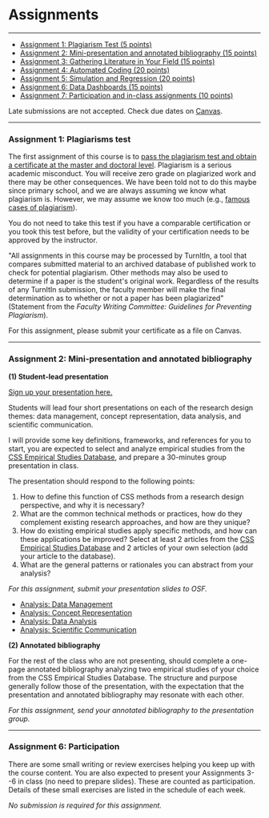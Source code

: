 # Assignments
---

<!-- %%%%%%Open source community / pedagogy as an assignment%%%%%-->

- [Assignment 1: Plagiarism Test (5 points)](#assignment-1-plagiarisms-test)
- [Assignment 2: Mini-presentation and annotated bibliography (15 points)](#assignment-2-mini-presentation-and-annotated-bibliography)
- [Assignment 3: Gathering Literature in Your Field (15 points)](https://utexas.box.com/s/db176nbiayueewyyglsp40dt649alr0j)
- [Assignment 4: Automated Coding (20 points)](https://utexas.box.com/s/db176nbiayueewyyglsp40dt649alr0j)
- [Assignment 5: Simulation and Regression (20 points)](https://utexas.box.com/s/db176nbiayueewyyglsp40dt649alr0j)
- [Assignment 6: Data Dashboards (15 points)](https://utexas.box.com/s/db176nbiayueewyyglsp40dt649alr0j)
- [Assignment 7: Participation and in-class assignments (10 points)](#assignment-6-participation)

Late submissions are not accepted. Check due dates on [Canvas](https://utexas.instructure.com/courses/1388527/assignments).


---
### Assignment 1: Plagiarisms test

The first assignment of this course is to [pass the plagiarism test and obtain a certificate at the master and doctoral level](https://plagiarism.iu.edu/index.html). Plagiarism is a serious academic misconduct. You will receive zero grade on plagiarized work and there may be other consequences. We have been told not to do this maybe since primary school, and we are always assuming we know what plagiarism is. However, we may assume we know too much (e.g., [famous cases of plagiarism](https://www.google.com/search?q=famous+cases+of+plagiarism)).

You do not need to take this test if you have a comparable certification or you took this test before, but the validity of your certification needs to be approved by the instructor.

"All assignments in this course may be processed by TurnItIn, a tool that compares submitted material to an archived database of published work to check for potential plagiarism. Other methods may also be used to determine if a paper is the student's original work. Regardless of the results of any TurnItIn submission, the faculty member will make the final determination as to whether or not a paper has been plagiarized" (Statement from the _Faculty Writing Committee: Guidelines for Preventing Plagiarism_).

For this assignment, please submit your certificate as a file on Canvas.

---
### Assignment 2: Mini-presentation and annotated bibliography

**(1) Student-lead presentation**

[Sign up your presentation here.](https://docs.google.com/spreadsheets/d/1ngb_aBqId8TnN_y29523kRMOE671q_HPOz9d5H91mvE/edit#gid=1658895974)

Students will lead four short presentations on each of the research design themes: data management, concept representation, data analysis, and scientific communication.

I will provide some key definitions, frameworks, and references for you to start, you are expected to select and analyze empirical studies from the [CSS Empirical Studies Database](https://utexas.instructure.com/courses/1388527), and prepare a 30-minutes group presentation in class.

The presentation should respond to the following points:

1. How to define this function of CSS methods from a research design perspective, and why it is necessary?
2. What are the common technical methods or practices, how do they complement existing research approaches, and how are they unique?
3. How do existing empirical studies apply specific methods, and how can these applications be improved? Select at least 2 articles from the [CSS Empirical Studies Database](https://utexas.instructure.com/courses/1360223) and 2 articles of your own selection (add your article to the database).
4. What are the general patterns or rationales you can abstract from your analysis?

*For this assignment, submit your presentation slides to OSF.*

- [Analysis: Data Management](https://osf.io/srxa8/)
- [Analysis: Concept Representation](https://osf.io/dafbm/)
- [Analysis: Data Analysis](https://osf.io/53jc6/)
- [Analysis: Scientific Communication](https://osf.io/6cqth/)

**(2) Annotated bibliography**

For the rest of the class who are not presenting, should complete a one-page annotated bibliography analyzing two empirical studies of your choice from the CSS Empirical Studies Database. The structure and purpose generally follow those of the presentation, with the expectation that the presentation and annotated bibliography may resonate with each other.

*For this assignment, send your annotated bibliography to the presentation group.*


---
### Assignment 6: Participation

There are some small writing or review exercises helping you keep up with the course content. You are also expected to present your Assignments 3--6 in class (no need to prepare slides). These are counted as participation. Details of these small exercises are listed in the schedule of each week.

*No submission is required for this assignment.*